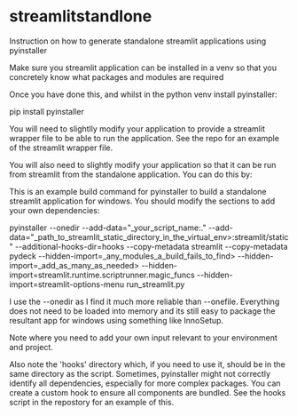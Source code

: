 # streamlitstandlone
Instruction on how to generate standalone streamlit applications using pyinstaller

Make sure you streamlit application can be installed in a venv so that you concretely know what packages and modules are required

Once you have done this, and whilst in the python venv install pyinstaller:

pip install pyinstaller

You will need to slightlly modify your application to provide a streamlit wrapper file to be able to run the application. See the repo for an example of the streamlit wrapper file.

You will also need to slightly modify your application so that it can be run from streamlit from the standalone application. You can do this by:

This is an example build command for pyinstaller to build a standalone streamlit application for windows. You should modify the sections to add your own dependencies:

pyinstaller --onedir --add-data="_your_script_name:." --add-data="_path_to_streamlit_static_directory_in_the_virtual_env>:streamlit/static" --additional-hooks-dir=hooks --copy-metadata streamlit --copy-metadata pydeck --hidden-import=_any_modules_a_build_fails_to_find> --hidden-import=_add_as_many_as_needed> --hidden-import=streamlit.runtime.scriptrunner.magic_funcs --hidden-import=streamlit-options-menu run_streamlit.py

I use the --onedir as I find it much more reliable than --onefile. Everything does not need to be loaded into memory and its still easy to package the resultant app for windows using something like InnoSetup.

Note where you need to add your own input relevant to your environment and project.

Also note the 'hooks' directory which, if you need to use it, should be in the same directory as the script. Sometimes, pyinstaller might not correctly identify all dependencies, especially for more complex packages. You can create a custom hook to ensure all components are bundled. See the hooks script in the repostory for an example of this.


